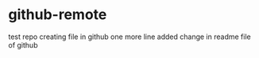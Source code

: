 # github-remote
test repo
creating file in github
one more line added
change in readme file of github
